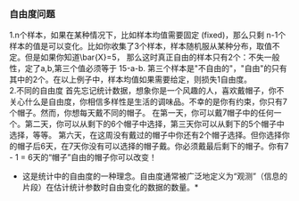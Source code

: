 ### 自由度问题
1.n个样本，如果在某种情况下，比如样本均值需要固定 (fixed)，那么只剩 n-1个样本的值是可以变化。比如你收集了3个样本，样本随机服从某种分布，取值不定。但是如果你知道\bar{X}=5， 那么这时真正自由的样本只有2个：不失一般性，定了a,b,第三个值必须等于 15-a-b. 第三个样本是"不自由的"，"自由"的只有其中的2个。在以上例子中，样本均值如果需要给定，则损失1自由度。  
2.不同的自由度
  首先忘记统计数据，想象你是一个风趣的人，喜欢戴帽子，你不关心什么是自由度，你相信多样性是生活的调味品。不幸的是你有约束，你只有7个帽子。然而，你想每天戴不同的帽子。
  在第一天，你可以戴7帽子中的任何一个。第二天，你可以从剩下的6个帽子中选择，第三天你可以从剩下的5个帽子中选择，等等。
  第六天，在这周没有戴过的帽子中你还有2个帽子选择。但你选择你的帽子后6天，在7天你没有可以选择的帽子戴。你必须戴最后剩下的帽子。你有7 - 1 = 6天的“帽子”自由的帽子你可以改变！
  * 这是统计中的自由度的一种理念。自由度通常被广泛地定义为“观测”（信息的片段）在估计统计参数时自由变化的数据的数量。*
